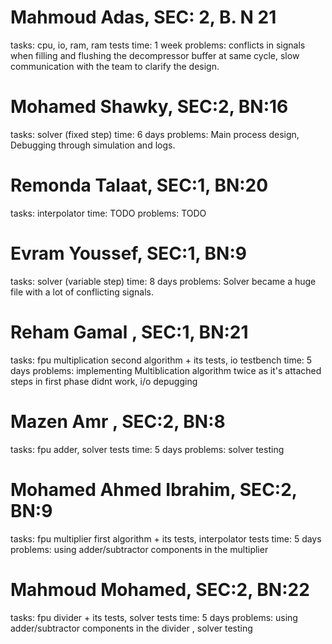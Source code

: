 <!-- TODO: generate excel sheet -->

# Mahmoud Adas, SEC: 2, B. N 21

tasks: cpu, io, ram, ram tests
time: 1 week
problems: conflicts in signals when filling and flushing the decompressor buffer at same cycle, slow communication with the team to clarify the design.

# Mohamed Shawky, SEC:2, BN:16

tasks: solver (fixed step)
time: 6 days
problems: Main process design, Debugging through simulation and logs.

# Remonda Talaat, SEC:1, BN:20

tasks: interpolator
time: TODO
problems: TODO

# Evram Youssef, SEC:1, BN:9

tasks: solver (variable step)
time: 8 days
problems: Solver became a huge file with a lot of conflicting signals.

# Reham Gamal , SEC:1, BN:21

tasks: fpu multiplication second algorithm + its tests, io testbench
time: 5 days
problems: implementing Multiblication algorithm twice as it's attached steps in first phase didnt work, i/o depugging

# Mazen Amr , SEC:2, BN:8

tasks: fpu adder, solver tests
time: 5 days
problems: solver testing

# Mohamed Ahmed Ibrahim, SEC:2, BN:9

tasks: fpu multiplier first algorithm + its tests, interpolator tests
time: 5 days
problems: using adder/subtractor components in the multiplier

# Mahmoud Mohamed, SEC:2, BN:22

tasks: fpu divider + its tests, solver tests
time: 5 days
problems: using adder/subtractor components in the divider , solver testing
